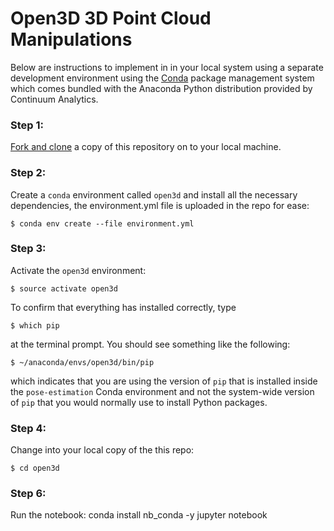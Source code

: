 # Open3D 3D Point Cloud Manipulations


Below are instructions to implement in in your local system using a separate development environment using the [Conda](http://conda.pydata.org/docs/index.html) package management system which comes bundled with the Anaconda Python distribution provided by Continuum Analytics.

### Step 1:
[Fork and clone](https://github.com/siddharthksah/https://github.com/siddharthksah/Open3D) a copy of this repository on to your local machine.

### Step 2:
Create a `conda` environment called `open3d` and install all the necessary dependencies, the environment.yml file is uploaded in the repo for ease:

    $ conda env create --file environment.yml
    

### Step 3:
Activate the `open3d` environment:

    $ source activate open3d

To confirm that everything has installed correctly, type

    $ which pip

at the terminal prompt. You should see something like the following:

    $ ~/anaconda/envs/open3d/bin/pip

which indicates that you are using the version of `pip` that is installed inside the `pose-estimation` Conda environment and not the system-wide version of `pip` that you would normally use to install Python packages.

### Step 4:
Change into your local copy of the this repo:

    $ cd open3d

### Step 6:
Run the notebook:
conda install nb_conda -y
jupyter notebook

